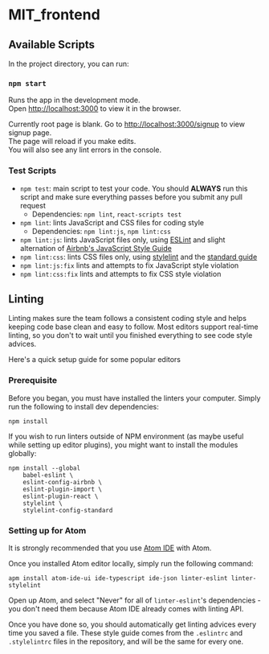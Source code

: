 # MIT_frontend

## Available Scripts

In the project directory, you can run:

### `npm start`

Runs the app in the development mode.<br>
Open [http://localhost:3000](http://localhost:3000) to view it in the browser.<br>

Currently root page is blank.
Go to [http://localhost:3000/signup](http://localhost:3000/signup) to view signup page.<br>
The page will reload if you make edits.<br>
You will also see any lint errors in the console.

### Test Scripts

- `npm test`: main script to test your code. You should **ALWAYS** run this script and make sure everything passes before you submit any pull request
  - Dependencies: `npm lint`, `react-scripts test`
- `npm lint`: lints JavaScript and CSS files for coding style
  - Dependencies: `npm lint:js`, `npm lint:css`
- `npm lint:js`: lints JavaScript files only, using [ESLint](https://eslint.org/) and slight alternation of [Airbnb's JavaScript Style Guide](https://github.com/airbnb/javascript)
- `npm lint:css`: lints CSS files only, using [stylelint](https://github.com/stylelint/stylelint) and the [standard guide](https://github.com/stylelint/stylelint-config-standard)
- `npm lint:js:fix` lints and attempts to fix JavaScript style violation
- `npm lint:css:fix` lints and attempts to fix CSS style violation

## Linting

Linting makes sure the team follows a consistent coding style and helps keeping
code base clean and easy to follow. Most editors support real-time linting,
so you don't to wait until you finished everything to see code style advices.

Here's a quick setup guide for some popular editors

### Prerequisite

Before you began, you must have installed the linters your computer. Simply run
the following to install dev dependencies:

```shell
npm install
```

If you wish to run linters outside of NPM environment (as maybe useful while
setting up editor plugins), you might want to install the modules globally:

```shell
npm install --global
    babel-eslint \
    eslint-config-airbnb \
    eslint-plugin-import \
    eslint-plugin-react \
    stylelint \
    stylelint-config-standard
```

### Setting up for Atom

It is strongly recommended that you use [Atom IDE](https://ide.atom.io/) with Atom.

Once you installed Atom editor locally, simply run the following command:

```shell
apm install atom-ide-ui ide-typescript ide-json linter-eslint linter-stylelint
```

Open up Atom, and select "Never" for all of `linter-eslint`'s dependencies -
you don't need them because Atom IDE already comes with linting API.

Once you have done so, you should automatically get linting advices every time
you saved a file. These style guide comes from the `.eslintrc` and `.stylelintrc`
files in the repository, and will be the same for every one.
